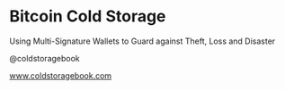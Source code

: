 # Bitcoin Cold Storage

Using Multi-Signature Wallets to Guard against Theft, Loss and Disaster

@coldstoragebook

www.coldstoragebook.com
